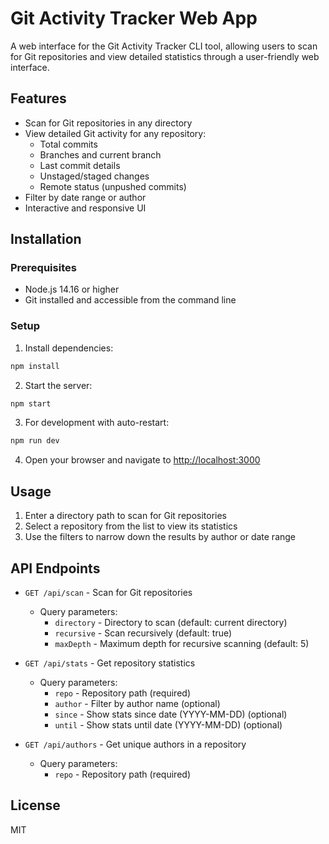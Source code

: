 # Git Activity Tracker Web App

A web interface for the Git Activity Tracker CLI tool, allowing users to scan for Git repositories and view detailed statistics through a user-friendly web interface.

## Features

- Scan for Git repositories in any directory
- View detailed Git activity for any repository:
  - Total commits
  - Branches and current branch
  - Last commit details
  - Unstaged/staged changes
  - Remote status (unpushed commits)
- Filter by date range or author
- Interactive and responsive UI

## Installation

### Prerequisites

- Node.js 14.16 or higher
- Git installed and accessible from the command line

### Setup

1. Install dependencies:
```bash
npm install
```

2. Start the server:
```bash
npm start
```

3. For development with auto-restart:
```bash
npm run dev
```

4. Open your browser and navigate to [http://localhost:3000](http://localhost:3000)

## Usage

1. Enter a directory path to scan for Git repositories
2. Select a repository from the list to view its statistics
3. Use the filters to narrow down the results by author or date range

## API Endpoints

- `GET /api/scan` - Scan for Git repositories
  - Query parameters:
    - `directory` - Directory to scan (default: current directory)
    - `recursive` - Scan recursively (default: true)
    - `maxDepth` - Maximum depth for recursive scanning (default: 5)

- `GET /api/stats` - Get repository statistics
  - Query parameters:
    - `repo` - Repository path (required)
    - `author` - Filter by author name (optional)
    - `since` - Show stats since date (YYYY-MM-DD) (optional)
    - `until` - Show stats until date (YYYY-MM-DD) (optional)

- `GET /api/authors` - Get unique authors in a repository
  - Query parameters:
    - `repo` - Repository path (required)

## License

MIT 